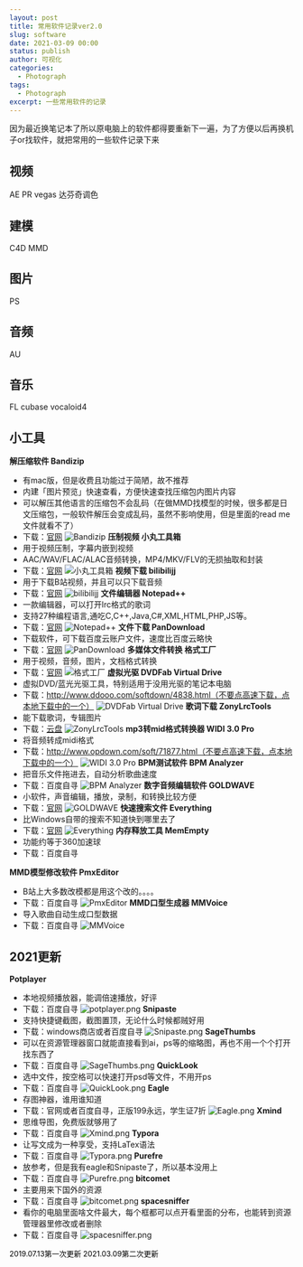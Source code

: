 ```yaml
---
layout: post
title: 常用软件记录ver2.0
slug: software
date: 2021-03-09 00:00
status: publish
author: 可视化
categories: 
  - Photograph
tags:
  - Photograph
excerpt: 一些常用软件的记录
---
```


因为最近换笔记本了所以原电脑上的软件都得要重新下一遍，为了方便以后再换机子or找软件，就把常用的一些软件记录下来

视频
------

AE
PR
vegas
达芬奇调色

建模
--

C4D
MMD

图片
--

PS

音频
--

AU

音乐
--

FL
cubase
vocaloid4


小工具
---

**解压缩软件 Bandizip**
 - 有mac版，但是收费且功能过于简陋，故不推荐
 - 内建「图片预览」快速查看，方便快速查找压缩包内图片内容
 - 可以解压其他语言的压缩包不会乱码（在做MMD找模型的时候，很多都是日文压缩包，一般软件解压会变成乱码，虽然不影响使用，但是里面的read me文件就看不了）
 - 下载：[官网][1]
![Bandizip][2]
**压制视频 小丸工具箱**
 - 用于视频压制，字幕内嵌到视频
 - AAC/WAV/FLAC/ALAC音频转换，MP4/MKV/FLV的无损抽取和封装
 - 下载：[官网][3]
![小丸工具箱][4]
**视频下载 bilibilijj**
 - 用于下载B站视频，并且可以只下载音频
 - 下载：[官网][5]
![bilibilijj][6]
**文件编辑器 Notepad++**
 - 一款编辑器，可以打开lrc格式的歌词
 - 支持27种编程语言,通吃C,C++,Java,C#,XML,HTML,PHP,JS等。
 - 下载：[官网][7]
![Notepad++][8]
**文件下载 PanDownload**
 - 下载软件，可下载百度云账户文件，速度比百度云略快
 - 下载：[官网][9]
![PanDownload][10]
**多媒体文件转换 格式工厂**
 - 用于视频，音频，图片，文档格式转换
 - 下载：[官网][11]
![格式工厂][12]
**虚拟光驱 DVDFab Virtual Drive**
 - 虚拟DVD/蓝光光驱工具，特别适用于没用光驱的笔记本电脑
 - 下载：http://www.ddooo.com/softdown/4838.html（不要点高速下载，点本地下载中的一个）
![DVDFab Virtual Drive][13]
**歌词下载 ZonyLrcTools**
 - 能下载歌词，专辑图片
 - 下载：[云盘][14]
![ZonyLrcTools][15]
**mp3转mid格式转换器 WIDI 3.0 Pro**
 - 将音频转成midi格式
 - 下载：http://www.opdown.com/soft/71877.html（不要点高速下载，点本地下载中的一个）
![WIDI 3.0 Pro][16]
**BPM测试软件 BPM Analyzer**
 - 把音乐文件拖进去，自动分析歌曲速度
 - 下载：百度自寻
![BPM Analyzer][17]
**数字音频编辑软件 GOLDWAVE**
 - 小软件，声音编辑，播放，录制，和转换比较方便
 - 下载：[官网][18]
![GOLDWAVE][19]
**快速搜索文件 Everything**
 - 比Windows自带的搜索不知道快到哪里去了
 - 下载：[官网][20]
![Everything][21]
**内存释放工具 MemEmpty**
 - 功能约等于360加速球
 - 下载：百度自寻

**MMD模型修改软件 PmxEditor**
 - B站上大多数改模都是用这个改的。。。。
 - 下载：百度自寻
![PmxEditor][22]
**MMD口型生成器 MMVoice**
 - 导入歌曲自动生成口型数据
 - 下载：百度自寻
![MMVoice][23]

2021更新
---

**Potplayer**
 - 本地视频播放器，能调倍速播放，好评
 - 下载：百度自寻
![potplayer.png][24]
**Snipaste**
 - 支持快捷键截图，截图置顶，无论什么时候都贼好用
 - 下载：windows商店或者百度自寻
![Snipaste.png][25]
**SageThumbs**
 - 可以在资源管理器窗口就能直接看到ai，ps等的缩略图，再也不用一个个打开找东西了
 - 下载：百度自寻
![SageThumbs.png][26]
**QuickLook**
 - 选中文件，按空格可以快速打开psd等文件，不用开ps
 - 下载：百度自寻
![QuickLook.png][27]
**Eagle**
 - 存图神器，谁用谁知道
 - 下载：官网或者百度自寻，正版199永远，学生证7折
![Eagle.png][28]
**Xmind**
 - 思维导图，免费版就够用了
 - 下载：百度自寻
![Xmind.png][29]
**Typora**
 - 让写文成为一种享受，支持LaTex语法
 - 下载：百度自寻
![Typora.png][30]
**Purefre**
 - 放参考，但是我有eagle和Snipaste了，所以基本没用上
 - 下载：百度自寻
![Purefre.png][31]
**bitcomet**
 - 主要用来下国外的资源
 - 下载：百度自寻
![bitcomet.png][32]
**spacesniffer**
 - 看你的电脑里面啥文件最大，每个框都可以点开看里面的分布，也能转到资源管理器里修改或者删除
 - 下载：百度自寻
![spacesniffer.png][33]

<font color=#000000 size=2>
2019.07.13第一次更新
2021.03.09第二次更新
</font>



[1]: http://www.bandisoft.com
[2]: https://a2.mikusa.cn/2019/07/2949966064.png#vwid=1010&vhei=742
[3]: http://maruko.appinn.me
[4]: https://a2.mikusa.cn/2019/07/1086270251.png#vwid=719&vhei=795
[5]: http://client.jijidown.com
[6]: https://a2.mikusa.cn/2019/07/251372449.png#vwid=1375&vhei=850
[7]: http://notepad-plus-plus.org
[8]: https://a2.mikusa.cn/2019/07/2348322407.png#vwid=1084&vhei=692
[9]: http://pandownload.com
[10]: https://a2.mikusa.cn/2019/07/1756915700.png#vwid=1013&vhei=763
[11]: http://www.pcfreetime.com
[12]: https://a2.mikusa.cn/2019/07/643287128.png#vwid=1280&vhei=853
[13]: https://a2.mikusa.cn/2019/07/1777144645.png#vwid=658&vhei=440
[14]: http://pan.lanzou.com/i10cj0h
[15]: https://a2.mikusa.cn/2019/07/3907371285.png#vwid=1061&vhei=731
[16]: https://a2.mikusa.cn/2019/07/2575037336.png#vwid=1421&vhei=702
[17]: https://a2.mikusa.cn/2019/07/2922082243.png#vwid=595&vhei=741
[18]: http://www.goldwave.com
[19]: https://a2.mikusa.cn/2019/07/1311375111.png#vwid=1822&vhei=732
[20]: http://www.voidtools.com/zh-cn/
[21]: https://a2.mikusa.cn/2019/07/3097932691.png#vwid=974&vhei=820
[22]: https://a2.mikusa.cn/2019/07/1154583510.png#vwid=1441&vhei=638
[23]: https://a2.mikusa.cn/2019/07/2717694678.png#vwid=994&vhei=757
[24]: https://a2.mikusa.cn/2021/03/115176113.png#vwid=1920&vhei=1050
[25]: https://a2.mikusa.cn/2021/03/1123423809.png#vwid=449&vhei=487
[26]: https://a2.mikusa.cn/2021/03/2689171401.png#vwid=630&vhei=528
[27]: https://a2.mikusa.cn/2021/03/4129923735.png#vwid=100&vhei=100
[28]: https://a2.mikusa.cn/2021/03/28408965.png#vwid=1440&vhei=900
[29]: https://a2.mikusa.cn/2021/03/2222414999.png#vwid=1248&vhei=770
[30]: https://a2.mikusa.cn/2021/03/2298582381.png#vwid=668&vhei=851
[31]: https://a2.mikusa.cn/2021/03/1819241571.png#vwid=600&vhei=400
[32]: https://a2.mikusa.cn/2021/03/1794369422.png#vwid=1178&vhei=724
[33]: https://a2.mikusa.cn/2021/03/2171523310.png#vwid=1426&vhei=760